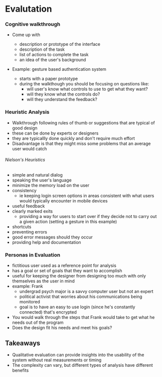 # Evalutation

### Cognitive walkthrough
- Come up with 
  - description or prototype of the interface
  - description of the task
  - list of actions to complete the task
  - an idea of the user's background

- Example: gesture based authentication system
  - starts with a paper prototype
  - during the walkthough you should be focusing on questions like:
    - will user's know what controls to use to get what they want?
    - will they know what the controls do?
    - will they understand the feedback?

### Heuristic Analysis
- Walkthrough following rules of thumb or suggestions that are typical of good design
- these can be done by experts or designers
- they are typicallly done quickly and don't require much effort
- Disadvantage is that they might miss some problems that an average user would catch

###### Nielson's Heuristics
- simple and natural dialog
- speaking the user's language
- minimize the memory load on the user
- consistency
  - ie keeping login screen options in areas consistent with what users would typically encounter in mobile devices
- useful feedback
- clearly marked exits
  - providing a way for users to start over if they decide not to carry out a given action (setting a gesture in this example)
- shortcuts
- preventing errors
- good error messages should they occur
- providing help and documentation

### Personas in Evaluation
- fictitious user used as a reference point for analysis 
- has a goal or set of goals that they want to accomplish
- useful for keeping the designer from designing too much with only themselves as the user in mind
- example: Frank
  - undergrad psych major is a savvy computer user but not an expert
  - political activist that worries about his communications being monitored
  - goal is to have an easy to use login (since he's constantly connected) that's encrypted
- You would walk through the steps that Frank would take to get what he needs out of the program
- Does the design fit his needs and meet his goals?

## Takeaways
- Qualitative evaluation can provide insights into the usability of the system without real measurements or timing
- The complexity can vary, but different types of analysis have different benefits
